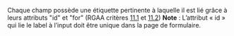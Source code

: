 Chaque champ possède une étiquette pertinente à laquelle il est lié grâce à leurs  attributs "id" et "for" (RGAA critères [11.1](https://accessibilite.public.lu/fr/rgaa4.1/criteres.html) et [11.2](https://accessibilite.public.lu/fr/rgaa4.1/criteres.html))
**Note** : L’attribut « id » qui lie le label à l’input doit être unique dans la page de formulaire.

